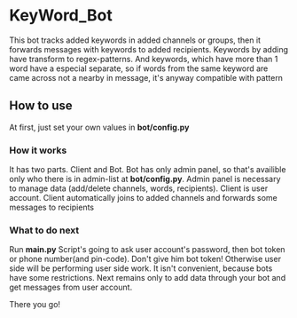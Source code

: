 # KeyWord_Bot
This bot tracks added keywords in added channels or groups, then it forwards messages with keywords to added recipients. Keywords by adding have transform to regex-patterns. And keywords, which have more than 1 word have a especial separate, so if words from the same keyword are came across not a nearby in message, it's anyway compatible with pattern

## How to use
At first, just set your own values in **bot/config.py**
### How it works
It has two parts. Client and Bot. Bot has only admin panel, so that's availible only who there is in admin-list at **bot/config.py**. Admin panel is necessary to manage data (add/delete channels, words, recipients).
Client is user account. Client automatically joins to added channels and forwards some messages to recipients
### What to do next
Run **main.py**
Script's going to ask user account's password, then bot token or phone number(and pin-code). Don't give him bot token! Otherwise user side will be performing user side work. It isn't convenient, because bots have some restrictions. Next remains only to add data through your bot and get messages from user account.

There you go!
